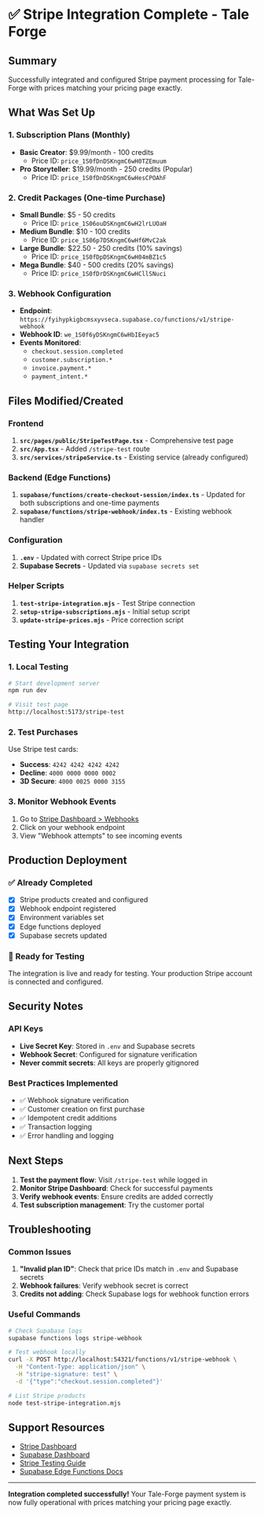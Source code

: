 # ✅ Stripe Integration Complete - Tale Forge

## Summary
Successfully integrated and configured Stripe payment processing for Tale-Forge with prices matching your pricing page exactly.

## What Was Set Up

### 1. **Subscription Plans** (Monthly)
- **Basic Creator**: $9.99/month - 100 credits
  - Price ID: `price_1S0fDnDSKngmC6wH0TZEmuum`
- **Pro Storyteller**: $19.99/month - 250 credits (Popular)
  - Price ID: `price_1S0fDnDSKngmC6wHesCPOAhF`

### 2. **Credit Packages** (One-time Purchase)
- **Small Bundle**: $5 - 50 credits
  - Price ID: `price_1S06ouDSKngmC6wH2lrLUOaH`
- **Medium Bundle**: $10 - 100 credits
  - Price ID: `price_1S06p7DSKngmC6wHf6MvC2ak`
- **Large Bundle**: $22.50 - 250 credits (10% savings)
  - Price ID: `price_1S0fDpDSKngmC6wH04mBZ1c5`
- **Mega Bundle**: $40 - 500 credits (20% savings)
  - Price ID: `price_1S0fDrDSKngmC6wHCllSNuci`

### 3. **Webhook Configuration**
- **Endpoint**: `https://fyihypkigbcmsxyvseca.supabase.co/functions/v1/stripe-webhook`
- **Webhook ID**: `we_1S0f6yDSKngmC6wHbIEeyac5`
- **Events Monitored**:
  - `checkout.session.completed`
  - `customer.subscription.*`
  - `invoice.payment.*`
  - `payment_intent.*`

## Files Modified/Created

### Frontend
1. **`src/pages/public/StripeTestPage.tsx`** - Comprehensive test page
2. **`src/App.tsx`** - Added `/stripe-test` route
3. **`src/services/stripeService.ts`** - Existing service (already configured)

### Backend (Edge Functions)
1. **`supabase/functions/create-checkout-session/index.ts`** - Updated for both subscriptions and one-time payments
2. **`supabase/functions/stripe-webhook/index.ts`** - Existing webhook handler

### Configuration
1. **`.env`** - Updated with correct Stripe price IDs
2. **Supabase Secrets** - Updated via `supabase secrets set`

### Helper Scripts
1. **`test-stripe-integration.mjs`** - Test Stripe connection
2. **`setup-stripe-subscriptions.mjs`** - Initial setup script
3. **`update-stripe-prices.mjs`** - Price correction script

## Testing Your Integration

### 1. Local Testing
```bash
# Start development server
npm run dev

# Visit test page
http://localhost:5173/stripe-test
```

### 2. Test Purchases
Use Stripe test cards:
- **Success**: `4242 4242 4242 4242`
- **Decline**: `4000 0000 0000 0002`
- **3D Secure**: `4000 0025 0000 3155`

### 3. Monitor Webhook Events
1. Go to [Stripe Dashboard > Webhooks](https://dashboard.stripe.com/webhooks)
2. Click on your webhook endpoint
3. View "Webhook attempts" to see incoming events

## Production Deployment

### ✅ Already Completed
- [x] Stripe products created and configured
- [x] Webhook endpoint registered
- [x] Environment variables set
- [x] Edge functions deployed
- [x] Supabase secrets updated

### 🔄 Ready for Testing
The integration is live and ready for testing. Your production Stripe account is connected and configured.

## Security Notes

### API Keys
- **Live Secret Key**: Stored in `.env` and Supabase secrets
- **Webhook Secret**: Configured for signature verification
- **Never commit secrets**: All keys are properly gitignored

### Best Practices Implemented
- ✅ Webhook signature verification
- ✅ Customer creation on first purchase
- ✅ Idempotent credit additions
- ✅ Transaction logging
- ✅ Error handling and logging

## Next Steps

1. **Test the payment flow**: Visit `/stripe-test` while logged in
2. **Monitor Stripe Dashboard**: Check for successful payments
3. **Verify webhook events**: Ensure credits are added correctly
4. **Test subscription management**: Try the customer portal

## Troubleshooting

### Common Issues
1. **"Invalid plan ID"**: Check that price IDs match in `.env` and Supabase secrets
2. **Webhook failures**: Verify webhook secret is correct
3. **Credits not adding**: Check Supabase logs for webhook function errors

### Useful Commands
```bash
# Check Supabase logs
supabase functions logs stripe-webhook

# Test webhook locally
curl -X POST http://localhost:54321/functions/v1/stripe-webhook \
  -H "Content-Type: application/json" \
  -H "stripe-signature: test" \
  -d '{"type":"checkout.session.completed"}'

# List Stripe products
node test-stripe-integration.mjs
```

## Support Resources

- [Stripe Dashboard](https://dashboard.stripe.com)
- [Supabase Dashboard](https://supabase.com/dashboard/project/fyihypkigbcmsxyvseca)
- [Stripe Testing Guide](https://stripe.com/docs/testing)
- [Supabase Edge Functions Docs](https://supabase.com/docs/guides/functions)

---

**Integration completed successfully!** Your Tale-Forge payment system is now fully operational with prices matching your pricing page exactly.